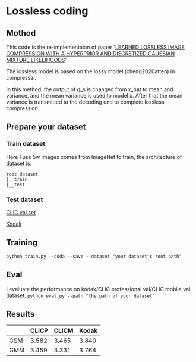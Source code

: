 # Lossless coding

## Mothod
This code is the re-implementaion of paper '[LEARNED LOSSLESS IMAGE COMPRESSION WITH A HYPERPRIOR AND DISCRETIZED
GAUSSIAN MIXTURE LIKELIHOODS](https://arxiv.org/abs/2002.01657)'.

The lossless model is based on the lossy model (cheng2020atten) in compressai.

In this method, the output of g_s is changed from x_hat to mean and variance, and the mean variance is used to model x. After that the mean variance is transmitted to the decoding end to complete lossless compression.

## Prepare your dataset
### Train dataset
Here I use 5w images comes from ImageNet to train, the architecture of dataset is:
 
```
root dataset
|__train
|__test
```

### Test dataset
[CLIC val set](http://challenge.compression.cc/tasks/)

[Kodak](http://r0k.us/graphics/kodak/)

## Training 
```python train.py --cuda --save --dataset "your dataset's root path"```

## Eval
I evaluate the performance on kodak/CLIC professional val/CLIC mobile val dataset. 
```python eval.py --path "the path of your dataset"```

## Results
|      | CLICP  | CLICM  | Kodak  |
|------|--------|--------|--------|
| GSM  | 3.582  | 3.465  | 3.840  |
| GMM  | 3.459  | 3.331  | 3.764  |